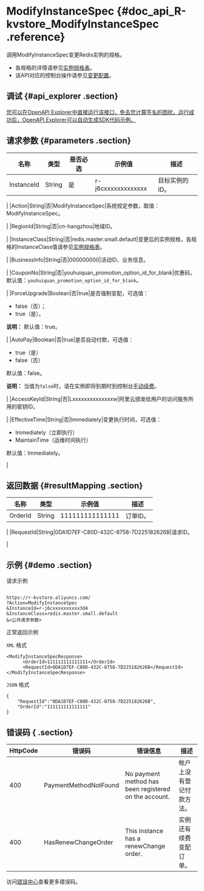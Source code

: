 # ModifyInstanceSpec {#doc_api_R-kvstore_ModifyInstanceSpec .reference}

调用ModifyInstanceSpec变更Redis实例的规格。

-   各规格的详情请参见[实例规格表](~~107984~~)。
-   该API对应的控制台操作请参见[变更配置](~~26353~~)。

## 调试 {#api_explorer .section}

[您可以在OpenAPI Explorer中直接运行该接口，免去您计算签名的困扰。运行成功后，OpenAPI Explorer可以自动生成SDK代码示例。](https://api.aliyun.com/#product=R-kvstore&api=ModifyInstanceSpec&type=RPC&version=2015-01-01)

## 请求参数 {#parameters .section}

|名称|类型|是否必选|示例值|描述|
|--|--|----|---|--|
|InstanceId|String|是|r-j6cxxxxxxxxxxxxx|目标实例的ID。

 |
|Action|String|否|ModifyInstanceSpec|系统规定参数，取值：ModifyInstanceSpec。

 |
|RegionId|String|否|cn-hangzhou|地域ID。

 |
|InstanceClass|String|否|redis.master.small.default|变更后的实例规格，各规格的InstanceClass值请参见[实例规格表](~~107984~~)。

 |
|BusinessInfo|String|否|000000000|活动ID、业务信息。

 |
|CouponNo|String|否|youhuiquan\_promotion\_option\_id\_for\_blank|优惠码，默认值：`youhuiquan_promotion_option_id_for_blank`。

 |
|ForceUpgrade|Boolean|否|true|是否强制变配，可选值：

 -   false（否）；
-   true（是）。

 **说明：** 默认值：true。

 |
|AutoPay|Boolean|否|true|是否自动付款，可选值：

 -   true（是）
-   false（否）

 默认值：false。

 **说明：** 当值为`false`时，请在实例即将到期时到控制台[手动续费](~~26352~~)。

 |
|AccessKeyId|String|否|Lxxxxxxxxxxxxxxw|阿里云颁发给用户的访问服务所用的密钥ID。

 |
|EffectiveTime|String|否|Immediately|变更执行时间，可选值：

 -   Immediately（立即执行）
-   MaintainTime（运维时间执行）

 默认值：Immediately。

 |

## 返回数据 {#resultMapping .section}

|名称|类型|示例值|描述|
|--|--|---|--|
|OrderId|String|111111111111111|订单ID。

 |
|RequestId|String|0DA1D7EF-C80D-432C-8758-7D225182626B|请求ID。

 |

## 示例 {#demo .section}

请求示例

``` {#request_demo}

https://r-kvstore.aliyuncs.com/
?Action=ModifyInstanceSpec
&InstanceId=r-j6cxxxxxxxxxx3d4
&InstanceClass=redis.master.small.default
&<公共请求参数>

```

正常返回示例

`XML` 格式

``` {#xml_return_success_demo}
<ModifyInstanceSpecResponse>
      <OrderId>111111111111111</OrderId>
      <RequestId>0DA1D7EF-C80D-432C-8758-7D225182626B</RequestId>
</ModifyInstanceSpecResponse>
```

`JSON` 格式

``` {#json_return_success_demo}
{
	"RequestId":"0DA1D7EF-C80D-432C-8758-7D225182626B",
	"OrderId":"111111111111111"
}
```

## 错误码 { .section}

|HttpCode|错误码|错误信息|描述|
|--------|---|----|--|
|400|PaymentMethodNotFound|No payment method has been registered on the account.|帐户上没有登记付款方法。|
|400|HasRenewChangeOrder|This instance has a renewChange order.|实例还有续费变配订单。|

访问[错误中心](https://error-center.alibabacloud.com/status/product/R-kvstore)查看更多错误码。


